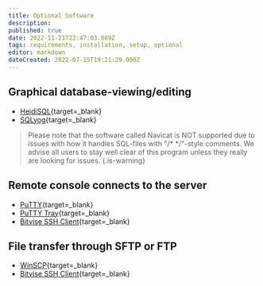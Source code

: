 ```yaml
---
title: Optional Software
description: 
published: true
date: 2022-11-21T22:47:03.089Z
tags: requirements, installation, setup, optional
editor: markdown
dateCreated: 2022-07-15T19:21:29.000Z
---
```


## Graphical database-viewing/editing
- [HeidiSQL](https://www.heidisql.com/){target=_blank}
- [SQLyog](https://webyog.com/product/sqlyog/){target=_blank}

> Please note that the software called Navicat is NOT supported due to issues with how it handles SQL-files with "/* */"-style comments. We advise all users to stay well clear of this program unless they really are looking for issues.
{.is-warning}


## Remote console connects to the server
- [PuTTY](https://www.chiark.greenend.org.uk/~sgtatham/putty/){target=_blank}
- [PuTTY Tray](https://haanstra.eu/putty/){target=_blank}
- [Bitvise SSH Client](https://www.bitvise.com/ssh-client-download){target=_blank}

## File transfer through SFTP or FTP
- [WinSCP](https://winscp.net/eng/download.php){target=_blank}
- [Bitvise SSH Client](https://www.bitvise.com/ssh-client-download){target=_blank}
